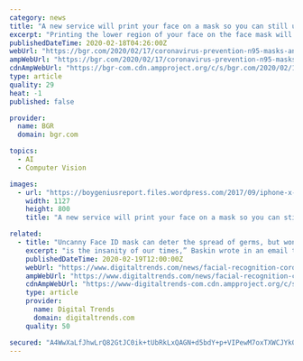 ```yaml
---
category: news
title: "A new service will print your face on a mask so you can still unlock your phone while avoiding germs"
excerpt: "Printing the lower region of your face on the face mask will probably be enough to bypass phones that use that less-than-secure 2D face unlock technology. 2D face recognition is not safe to use with banking apps and other sensitive services. Made this service that prints your face on an N95 mask, so you can protect people from viral epidemics ..."
publishedDateTime: 2020-02-18T04:26:00Z
webUrl: "https://bgr.com/2020/02/17/coronavirus-prevention-n95-masks-and-iphone-face-id-screen-unlock/"
ampWebUrl: "https://bgr.com/2020/02/17/coronavirus-prevention-n95-masks-and-iphone-face-id-screen-unlock/amp/"
cdnAmpWebUrl: "https://bgr-com.cdn.ampproject.org/c/s/bgr.com/2020/02/17/coronavirus-prevention-n95-masks-and-iphone-face-id-screen-unlock/amp/"
type: article
quality: 29
heat: -1
published: false

provider:
  name: BGR
  domain: bgr.com

topics:
  - AI
  - Computer Vision

images:
  - url: "https://boygeniusreport.files.wordpress.com/2017/09/iphone-x-face-id.jpg?quality=98&#038;strip=all"
    width: 1127
    height: 800
    title: "A new service will print your face on a mask so you can still unlock your phone while avoiding germs"

related:
  - title: "Uncanny Face ID mask can deter the spread of germs, but won’t unlock your phone"
    excerpt: "is the insanity of our times,” Baskin wrote in an email to Digital Trends. She describes herself as “just an artist in a garage,” and said her background is more in unique printing methods than in facial recognition, but that she had been “thinking about antisurveillance, viral epidemics, and late-stage capitalism — and this is a ..."
    publishedDateTime: 2020-02-19T12:00:00Z
    webUrl: "https://www.digitaltrends.com/news/facial-recognition-coronavirus-medical-masks-interview/"
    ampWebUrl: "https://www.digitaltrends.com/news/facial-recognition-coronavirus-medical-masks-interview/?amp"
    cdnAmpWebUrl: "https://www-digitaltrends-com.cdn.ampproject.org/c/s/www.digitaltrends.com/news/facial-recognition-coronavirus-medical-masks-interview/?amp"
    type: article
    provider:
      name: Digital Trends
      domain: digitaltrends.com
    quality: 50

secured: "A4WwXaLfJhwLrQ82GtJC0ik+tUbRkLxQAGN+d5bdY+p+VIPewM7oxTXWCJYk0elncb7Uy0w64onuIdVLGfbIbjHvIgssLkgx5If+Zb0B5mSPxozzlqKzd9B0eRr6beKHtdpBZDX9kuWhalQmNNpoNpbvHi3ZLvUKmN6zXWScmHQK8qQyWr6XAqQ2RBkILEVQ7jPLe9fad8Y8oOMz1XKt24U3v09qZlKbXweM5xo472x0aeSVjtAFTUAv72EhfRXyaj7OcBAAgXiApa1/ZkTXq8fWeNiwhHkExMTFk4UFxtCQPjHTCFKMTEaszeJKzay6Bo/1UCCWxWih+/YsN35jPP5ne2zln9ynW4o6vxqo+5t02s/RiZeZkPhOcp5O3UH0ySj7ke9hGn2uTimroUZVx54yK2gPPnWb/N7BtY0GcuoK5EJtE+56pcLaywjDkqkfZKtS9hNmJnxJ5jMH4rW/1pOzewJm+bnKzcsg24LoZ1o=;rAoHW1sSfhyf9J1Hy9My5A=="
---
```


